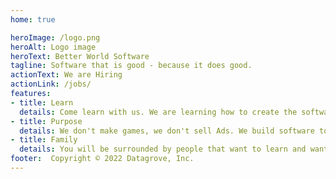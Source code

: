 ```yaml
---
home: true

heroImage: /logo.png
heroAlt: Logo image
heroText: Better World Software
tagline: Software that is good - because it does good.
actionText: We are Hiring
actionLink: /jobs/
features:
- title: Learn
  details: Come learn with us. We are learning how to create the software that the world needs right now.
- title: Purpose
  details: We don't make games, we don't sell Ads. We build software to create the world we want to live in.
- title: Family
  details: You will be surrounded by people that want to learn and want to serve, just like you!
footer:  Copyright © 2022 Datagrove, Inc.
---
```



<!-- [We are Hiring]([9b3243b]/jobs/) -->

